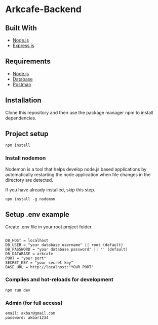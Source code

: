 # Arkcafe-Backend

## Built With
* [Node.js](https://nodejs.org/en/)
* [Express.js](https://expressjs.com/)

## Requirements
* [Node.js](https://nodejs.org/en/)
* [Database](payment.sql)
* [Postman](Payment-App-ZWallet.postman_collection.json)

## Installation

Clone this repository and then use the package manager npm to install dependencies.

## Project setup

```
npm install
```

### Install nodemon

Nodemon is a tool that helps develop node.js based applications by automatically restarting the node application when file changes in the directory are detected.

If you have already installed, skip this step.

```
npm install -g nodemon
```

## Setup .env example

Create .env file in your root project folder.

```env

DB_HOST = localhost
DB_USER = "your database username" || root (default)
DB_PASSWORD = "your database password" || '' (default)
DB_DATABASE = arkcafe
PORT = "your port"
SECRET_KEY = "your secret key"
BASE_URL = http://localhost:"YOUR PORT"

```

### Compiles and hot-reloads for development
```
npm run dev
```

### Admin (for full access)
```
email: akbar@gmail.com
password: akbar1234
```


